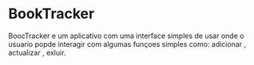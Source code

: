 # BookTracker
BoocTracker e um aplicativo com uma interface simples de usar onde o usuario popde interagir com algumas funçoes simples como: adicionar , actualizar , exluir.
